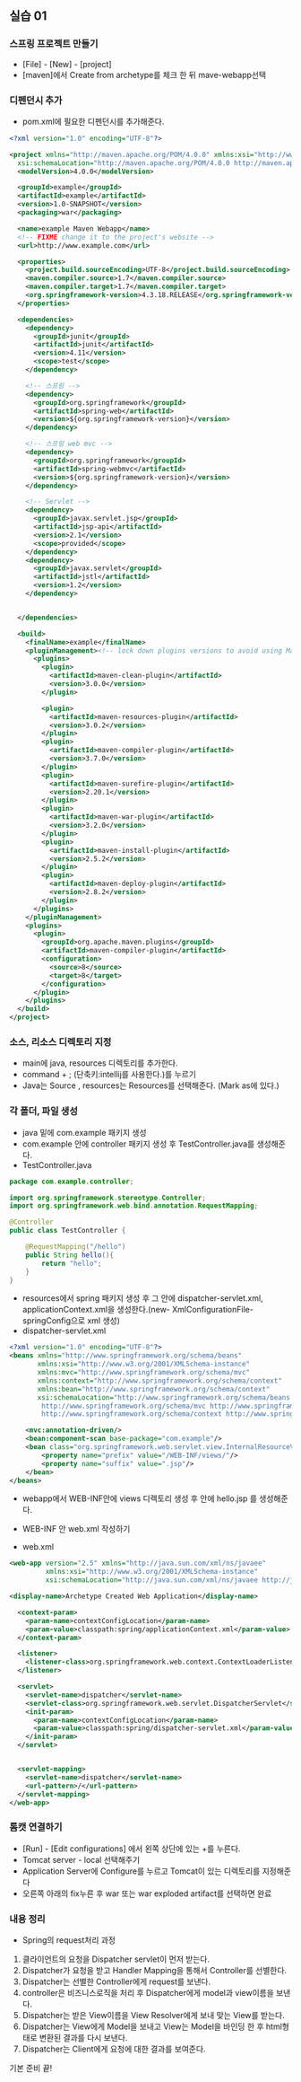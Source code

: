## 실습 01
### 스프링 프로젝트 만들기
- [File] - [New] - [project]
- [maven]에서 Create from archetype를 체크 한 뒤 mave-webapp선택

### 디펜던시 추가
- pom.xml에 필요한 디펜던시를 추가해준다.


```xml
<?xml version="1.0" encoding="UTF-8"?>

<project xmlns="http://maven.apache.org/POM/4.0.0" xmlns:xsi="http://www.w3.org/2001/XMLSchema-instance"
  xsi:schemaLocation="http://maven.apache.org/POM/4.0.0 http://maven.apache.org/xsd/maven-4.0.0.xsd">
  <modelVersion>4.0.0</modelVersion>

  <groupId>example</groupId>
  <artifactId>example</artifactId>
  <version>1.0-SNAPSHOT</version>
  <packaging>war</packaging>

  <name>example Maven Webapp</name>
  <!-- FIXME change it to the project's website -->
  <url>http://www.example.com</url>

  <properties>
    <project.build.sourceEncoding>UTF-8</project.build.sourceEncoding>
    <maven.compiler.source>1.7</maven.compiler.source>
    <maven.compiler.target>1.7</maven.compiler.target>
    <org.springframework-version>4.3.18.RELEASE</org.springframework-version>
  </properties>

  <dependencies>
    <dependency>
      <groupId>junit</groupId>
      <artifactId>junit</artifactId>
      <version>4.11</version>
      <scope>test</scope>
    </dependency>

    <!-- 스프링 -->
    <dependency>
      <groupId>org.springframework</groupId>
      <artifactId>spring-web</artifactId>
      <version>${org.springframework-version}</version>
    </dependency>

    <!-- 스프링 web mvc -->
    <dependency>
      <groupId>org.springframework</groupId>
      <artifactId>spring-webmvc</artifactId>
      <version>${org.springframework-version}</version>
    </dependency>

    <!-- Servlet -->
    <dependency>
      <groupId>javax.servlet.jsp</groupId>
      <artifactId>jsp-api</artifactId>
      <version>2.1</version>
      <scope>provided</scope>
    </dependency>
    <dependency>
      <groupId>javax.servlet</groupId>
      <artifactId>jstl</artifactId>
      <version>1.2</version>
    </dependency>


  </dependencies>

  <build>
    <finalName>example</finalName>
    <pluginManagement><!-- lock down plugins versions to avoid using Maven defaults (may be moved to parent pom) -->
      <plugins>
        <plugin>
          <artifactId>maven-clean-plugin</artifactId>
          <version>3.0.0</version>
        </plugin>

        <plugin>
          <artifactId>maven-resources-plugin</artifactId>
          <version>3.0.2</version>
        </plugin>
        <plugin>
          <artifactId>maven-compiler-plugin</artifactId>
          <version>3.7.0</version>
        </plugin>
        <plugin>
          <artifactId>maven-surefire-plugin</artifactId>
          <version>2.20.1</version>
        </plugin>
        <plugin>
          <artifactId>maven-war-plugin</artifactId>
          <version>3.2.0</version>
        </plugin>
        <plugin>
          <artifactId>maven-install-plugin</artifactId>
          <version>2.5.2</version>
        </plugin>
        <plugin>
          <artifactId>maven-deploy-plugin</artifactId>
          <version>2.8.2</version>
        </plugin>
      </plugins>
    </pluginManagement>
    <plugins>
      <plugin>
        <groupId>org.apache.maven.plugins</groupId>
        <artifactId>maven-compiler-plugin</artifactId>
        <configuration>
          <source>8</source>
          <target>8</target>
        </configuration>
      </plugin>
    </plugins>
  </build>
</project>

```

### 소스, 리소스 디렉토리 지정
- main에 java, resources 디렉토리를 추가한다.
- command + ; (단축키:intellij를 사용한다.)를 누르기
- Java는 Source , resources는 Resources를 선택해준다. (Mark as에 있다.)

### 각 폴더, 파일 생성
- java 밑에 com.example 패키지 생성
- com.example 안에 controller 패키지 생성 후 TestController.java를 생성해준다.
- TestController.java

```java
package com.example.controller;

import org.springframework.stereotype.Controller;
import org.springframework.web.bind.annotation.RequestMapping;

@Controller
public class TestController {

    @RequestMapping("/hello")
    public String hello(){
        return "hello";
    }
}

```

- resources에서 spring 패키지 생성 후 그 안에 dispatcher-servlet.xml, applicationContext.xml을 생성한다.(new- XmlConfigurationFile-springConfig으로 xml 생성)
- dispatcher-servlet.xml

```xml
<?xml version="1.0" encoding="UTF-8"?>
<beans xmlns="http://www.springframework.org/schema/beans"
       xmlns:xsi="http://www.w3.org/2001/XMLSchema-instance"
       xmlns:mvc="http://www.springframework.org/schema/mvc"
       xmlns:context="http://www.springframework.org/schema/context"
       xmlns:bean="http://www.springframework.org/schema/context"
       xsi:schemaLocation="http://www.springframework.org/schema/beans http://www.springframework.org/schema/beans/spring-beans.xsd
        http://www.springframework.org/schema/mvc http://www.springframework.org/schema/mvc/spring-mvc.xsd
        http://www.springframework.org/schema/context http://www.springframework.org/schema/context/spring-context.xsd">

    <mvc:annotation-driven/>
    <bean:component-scan base-package="com.example"/>
    <bean class="org.springframework.web.servlet.view.InternalResourceViewResolver">
        <property name="prefix" value="/WEB-INF/views/"/>
        <property name="suffix" value=".jsp"/>
    </bean>
</beans>
```

- webapp에서 WEB-INF안에 views 디렉토리 생성 후 안에 hello.jsp 를 생성해준다.
- WEB-INF 안 web.xml 작성하기

- web.xml


```xml
<web-app version="2.5" xmlns="http://java.sun.com/xml/ns/javaee"
         xmlns:xsi="http://www.w3.org/2001/XMLSchema-instance"
         xsi:schemaLocation="http://java.sun.com/xml/ns/javaee http://java.sun.com/xml/ns/javaee/web-app_2_5.xsd">

<display-name>Archetype Created Web Application</display-name>

  <context-param>
    <param-name>contextConfigLocation</param-name>
    <param-value>classpath:spring/applicationContext.xml</param-value>
  </context-param>

  <listener>
    <listener-class>org.springframework.web.context.ContextLoaderListener</listener-class>
  </listener>

  <servlet>
    <servlet-name>dispatcher</servlet-name>
    <servlet-class>org.springframework.web.servlet.DispatcherServlet</servlet-class>
    <init-param>
      <param-name>contextConfigLocation</param-name>
      <param-value>classpath:spring/dispatcher-servlet.xml</param-value>
    </init-param>
  </servlet>


  <servlet-mapping>
    <servlet-name>dispatcher</servlet-name>
    <url-pattern>/</url-pattern>
  </servlet-mapping>
</web-app>
```


### 톰캣 연결하기
- [Run] - [Edit configurations] 에서 왼쪽 상단에 있는 +를 누른다.
- Tomcat server - local 선택해주기
- Application Server에 Configure를 누르고 Tomcat이 있는 디렉토리를 지정해준다
- 오른쪽 아래의 fix누른 후 war 또는 war exploded artifact를 선택하면 완료

### 내용 정리
- Spring의 request처리 과정


1. 클라이언트의 요청을 Dispatcher servlet이 먼저 받는다.
2. Dispatcher가 요청을 받고 Handler Mapping을 통해서 Controller를 선별한다.
3. Dispatcher는 선별한 Controller에게 request를 보낸다.
4. controller은 비즈니스로직을 처리 후 Dispatcher에게 model과 view이름을 보낸다.
4. Dispatcher는 받은 View이름을 View Resolver에게 보내 맞는 View를 받는다.
5. Dispatcher는 View에게 Model을 보내고 View는 Model을 바인딩 한 후 html형태로 변환된 결과를 다시 보낸다.
6. Dispatcher는 Client에게 요청에 대한 결과를 보여준다.

기본 준비 끝!
